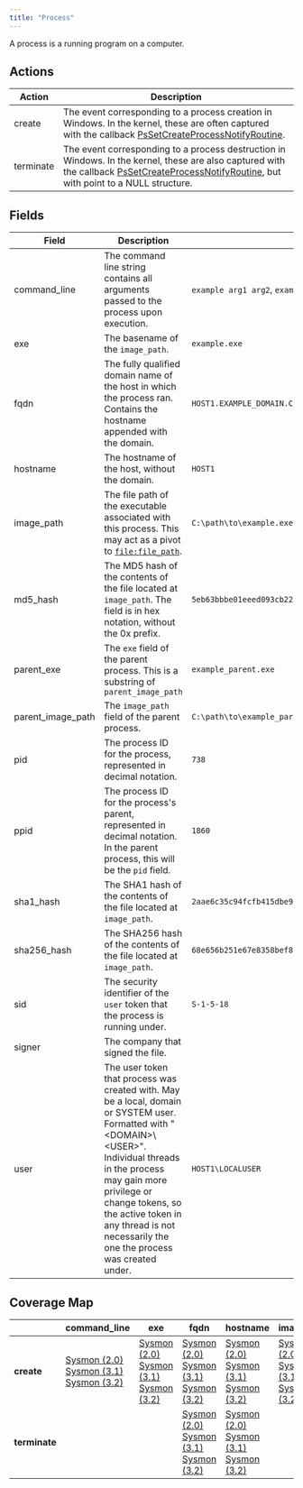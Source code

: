 ```yaml
---
title: "Process"
---
```


A process is a running program on a computer.

## Actions

|Action|Description|
|---|---|
|create|The event corresponding to a process creation in Windows. In the kernel, these are often captured with the callback [PsSetCreateProcessNotifyRoutine](https://msdn.microsoft.com/en-us/library/windows/hardware/ff559951%28v=vs.85%29.aspx).|
|terminate|The event corresponding to a process destruction in Windows. In the kernel, these are also captured with the callback [PsSetCreateProcessNotifyRoutine](https://msdn.microsoft.com/en-us/library/windows/hardware/ff559951%28v=vs.85%29.aspx), but with point to a NULL structure.|

## Fields

|Field|Description|Example|
|---|---|---|
|command_line|The command line string contains all arguments passed to the process upon execution.|`example arg1 arg2`, `example.exe`, `C:\path\example.exe /flag1`|
|exe|The basename of the `image_path`.|`example.exe`
|fqdn|The fully qualified domain name of the host in which the process ran. Contains the hostname appended with the domain.|`HOST1.EXAMPLE_DOMAIN.COM`
|hostname|The hostname of the host, without the domain.|`HOST1`
|image_path|The file path of the executable associated with this process. This may act as a pivot to [`file:file_path`](https://car.mitre.org/wiki/Data_Model/file#file_path).|`C:\path\to\example.exe`
|md5_hash|The MD5 hash of the contents of the file located at `image_path`. The field is in hex notation, without the 0x prefix.|`5eb63bbbe01eeed093cb22bb8f5acdc3`
|parent_exe|The `exe` field of the parent process. This is a substring of `parent_image_path`|`example_parent.exe`
|parent_image_path|The `image_path` field of the parent process.|`C:\path\to\example_parent.exe`
|pid|The process ID for the process, represented in decimal notation.|`738`
|ppid|The process ID for the process's parent, represented in decimal notation. In the parent process, this will be the `pid` field.|`1860`
|sha1_hash|The SHA1 hash of the contents of the file located at `image_path`.|`2aae6c35c94fcfb415dbe95f408b9ce91ee846ed`
|sha256_hash|The SHA256 hash of the contents of the file located at `image_path`.|`68e656b251e67e8358bef8483ab0d51c6619f3e7a1a9f0e75838d41ff368f728`
|sid|The security identifier of the `user` token that the process is running under.|`S-1-5-18`
|signer|The company that signed the file.
|user|The user token that process was created with. May be a local, domain or SYSTEM user. Formatted with "\<DOMAIN>\\\<USER>". Individual threads in the process may gain more privilege or change tokens, so the active token in any thread is not necessarily the one the process was created under.|`HOST1\LOCALUSER`

## Coverage Map

| | **command_line** | **exe** | **fqdn** | **hostname** | **image_path** | **md5_hash** | **parent_exe** | **parent_image_path** | **pid** | **ppid** | **sha1_hash** | **sha256_hash** | **sid** | **signer** | **user** |
|---|---|---|---|---|---|---|---|---|---|---|---|---|---|---|---|
| **create** | [Sysmon (2.0)]( ../sensors/sysmon_2.0) [Sysmon (3.1)]( ../sensors/sysmon_3.1) [Sysmon (3.2)]( ../sensors/sysmon_3.2) | [Sysmon (2.0)]( ../sensors/sysmon_2.0) [Sysmon (3.1)]( ../sensors/sysmon_3.1) [Sysmon (3.2)]( ../sensors/sysmon_3.2) | [Sysmon (2.0)]( ../sensors/sysmon_2.0) [Sysmon (3.1)]( ../sensors/sysmon_3.1) [Sysmon (3.2)]( ../sensors/sysmon_3.2) | [Sysmon (2.0)]( ../sensors/sysmon_2.0) [Sysmon (3.1)]( ../sensors/sysmon_3.1) [Sysmon (3.2)]( ../sensors/sysmon_3.2) | [Sysmon (2.0)]( ../sensors/sysmon_2.0) [Sysmon (3.1)]( ../sensors/sysmon_3.1) [Sysmon (3.2)]( ../sensors/sysmon_3.2) | [Sysmon (2.0)]( ../sensors/sysmon_2.0) [Sysmon (3.1)]( ../sensors/sysmon_3.1) [Sysmon (3.2)]( ../sensors/sysmon_3.2) | [Sysmon (2.0)]( ../sensors/sysmon_2.0) [Sysmon (3.1)]( ../sensors/sysmon_3.1) [Sysmon (3.2)]( ../sensors/sysmon_3.2) | [Sysmon (2.0)]( ../sensors/sysmon_2.0) [Sysmon (3.1)]( ../sensors/sysmon_3.1) [Sysmon (3.2)]( ../sensors/sysmon_3.2) | [Sysmon (2.0)]( ../sensors/sysmon_2.0) [Sysmon (3.1)]( ../sensors/sysmon_3.1) [Sysmon (3.2)]( ../sensors/sysmon_3.2) | [Sysmon (2.0)]( ../sensors/sysmon_2.0) [Sysmon (3.1)]( ../sensors/sysmon_3.1) [Sysmon (3.2)]( ../sensors/sysmon_3.2) | [Sysmon (2.0)]( ../sensors/sysmon_2.0) [Sysmon (3.1)]( ../sensors/sysmon_3.1) [Sysmon (3.2)]( ../sensors/sysmon_3.2) | [Sysmon (2.0)]( ../sensors/sysmon_2.0) [Sysmon (3.1)]( ../sensors/sysmon_3.1) [Sysmon (3.2)]( ../sensors/sysmon_3.2) | | | [Sysmon (2.0)]( ../sensors/sysmon_2.0) [Sysmon (3.1)]( ../sensors/sysmon_3.1) [Sysmon (3.2)]( ../sensors/sysmon_3.2) |
| **terminate** | | | [Sysmon (2.0)]( ../sensors/sysmon_2.0) [Sysmon (3.1)]( ../sensors/sysmon_3.1) [Sysmon (3.2)]( ../sensors/sysmon_3.2) | [Sysmon (2.0)]( ../sensors/sysmon_2.0) [Sysmon (3.1)]( ../sensors/sysmon_3.1) [Sysmon (3.2)]( ../sensors/sysmon_3.2) | | | | | [Sysmon (2.0)]( ../sensors/sysmon_2.0) [Sysmon (3.1)]( ../sensors/sysmon_3.1) [Sysmon (3.2)]( ../sensors/sysmon_3.2) | | | | | | [Sysmon (2.0)]( ../sensors/sysmon_2.0) [Sysmon (3.1)]( ../sensors/sysmon_3.1) [Sysmon (3.2)]( ../sensors/sysmon_3.2) |

